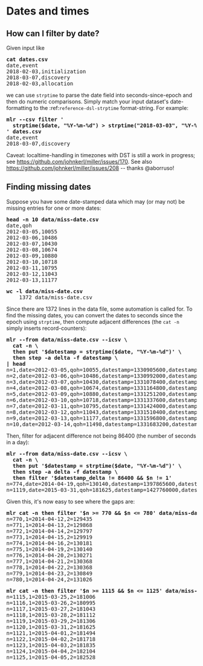 <!---  PLEASE DO NOT EDIT DIRECTLY. EDIT THE .md.in FILE PLEASE. --->
# Dates and times

## How can I filter by date?

Given input like

<pre>
<b>cat dates.csv</b>
date,event
2018-02-03,initialization
2018-03-07,discovery
2018-02-03,allocation
</pre>

we can use ``strptime`` to parse the date field into seconds-since-epoch and then do numeric comparisons.  Simply match your input dataset's date-formatting to the :ref:`reference-dsl-strptime` format-string.  For example:

<pre>
<b>mlr --csv filter '</b>
<b>  strptime($date, "%Y-%m-%d") > strptime("2018-03-03", "%Y-%m-%d")</b>
<b>' dates.csv</b>
date,event
2018-03-07,discovery
</pre>

Caveat: localtime-handling in timezones with DST is still a work in progress; see https://github.com/johnkerl/miller/issues/170. See also https://github.com/johnkerl/miller/issues/208 -- thanks @aborruso!

## Finding missing dates

Suppose you have some date-stamped data which may (or may not) be missing entries for one or more dates:

<pre>
<b>head -n 10 data/miss-date.csv</b>
date,qoh
2012-03-05,10055
2012-03-06,10486
2012-03-07,10430
2012-03-08,10674
2012-03-09,10880
2012-03-10,10718
2012-03-11,10795
2012-03-12,11043
2012-03-13,11177
</pre>

<pre>
<b>wc -l data/miss-date.csv</b>
    1372 data/miss-date.csv
</pre>

Since there are 1372 lines in the data file, some automation is called for. To find the missing dates, you can convert the dates to seconds since the epoch using ``strptime``, then compute adjacent differences (the ``cat -n`` simply inserts record-counters):

<pre>
<b>mlr --from data/miss-date.csv --icsv \</b>
<b>  cat -n \</b>
<b>  then put '$datestamp = strptime($date, "%Y-%m-%d")' \</b>
<b>  then step -a delta -f datestamp \</b>
<b>| head</b>
n=1,date=2012-03-05,qoh=10055,datestamp=1330905600,datestamp_delta=0
n=2,date=2012-03-06,qoh=10486,datestamp=1330992000,datestamp_delta=86400
n=3,date=2012-03-07,qoh=10430,datestamp=1331078400,datestamp_delta=86400
n=4,date=2012-03-08,qoh=10674,datestamp=1331164800,datestamp_delta=86400
n=5,date=2012-03-09,qoh=10880,datestamp=1331251200,datestamp_delta=86400
n=6,date=2012-03-10,qoh=10718,datestamp=1331337600,datestamp_delta=86400
n=7,date=2012-03-11,qoh=10795,datestamp=1331424000,datestamp_delta=86400
n=8,date=2012-03-12,qoh=11043,datestamp=1331510400,datestamp_delta=86400
n=9,date=2012-03-13,qoh=11177,datestamp=1331596800,datestamp_delta=86400
n=10,date=2012-03-14,qoh=11498,datestamp=1331683200,datestamp_delta=86400
</pre>

Then, filter for adjacent difference not being 86400 (the number of seconds in a day):

<pre>
<b>mlr --from data/miss-date.csv --icsv \</b>
<b>  cat -n \</b>
<b>  then put '$datestamp = strptime($date, "%Y-%m-%d")' \</b>
<b>  then step -a delta -f datestamp \</b>
<b>  then filter '$datestamp_delta != 86400 && $n != 1'</b>
n=774,date=2014-04-19,qoh=130140,datestamp=1397865600,datestamp_delta=259200
n=1119,date=2015-03-31,qoh=181625,datestamp=1427760000,datestamp_delta=172800
</pre>

Given this, it's now easy to see where the gaps are:

<pre>
<b>mlr cat -n then filter '$n >= 770 && $n <= 780' data/miss-date.csv</b>
n=770,1=2014-04-12,2=129435
n=771,1=2014-04-13,2=129868
n=772,1=2014-04-14,2=129797
n=773,1=2014-04-15,2=129919
n=774,1=2014-04-16,2=130181
n=775,1=2014-04-19,2=130140
n=776,1=2014-04-20,2=130271
n=777,1=2014-04-21,2=130368
n=778,1=2014-04-22,2=130368
n=779,1=2014-04-23,2=130849
n=780,1=2014-04-24,2=131026
</pre>

<pre>
<b>mlr cat -n then filter '$n >= 1115 && $n <= 1125' data/miss-date.csv</b>
n=1115,1=2015-03-25,2=181006
n=1116,1=2015-03-26,2=180995
n=1117,1=2015-03-27,2=181043
n=1118,1=2015-03-28,2=181112
n=1119,1=2015-03-29,2=181306
n=1120,1=2015-03-31,2=181625
n=1121,1=2015-04-01,2=181494
n=1122,1=2015-04-02,2=181718
n=1123,1=2015-04-03,2=181835
n=1124,1=2015-04-04,2=182104
n=1125,1=2015-04-05,2=182528
</pre>
